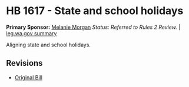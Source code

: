# HB 1617 - State and school holidays
**Primary Sponsor:** [Melanie Morgan](/person/leg/morgan_me.md)
*Status: Referred to Rules 2 Review.* | [leg.wa.gov summary](https://app.leg.wa.gov/billsummary?BillNumber=1617&Year=2021)

Aligning state and school holidays.

## Revisions
* [Original Bill](1/)